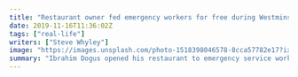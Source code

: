 ```yaml
---
title: "Restaurant owner fed emergency workers for free during Westminster attack"
date: 2019-11-16T11:36:02Z
tags: ["real-life"]
writers: ["Steve Whyley"]
image: "https://images.unsplash.com/photo-1518398046578-8cca57782e17?ixlib=rb-1.2.1&ixid=eyJhcHBfaWQiOjEyMDd9&auto=format&fit=crop&w=300&q=100"
summary: "Ibrahim Dogus opened his restaurant to emergency service workers to give them shelter and food."
---
```


